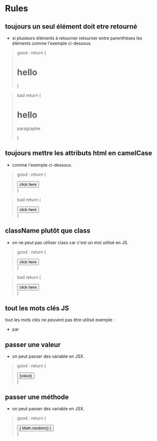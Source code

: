 # Rules

## toujours un seul élément doit etre retourné
- si plusieurs éléments à retourner retourner entre parenthèses les éléments comme l'exemple 
ci-dessous.

> good :
return ( <div>
            <h1>hello</h1>
        </div> )

> bad
return ( <div>
            <h1>hello</h1>
        </div>
        <p>paragraphe</p> )

## toujours mettre les attributs html en camelCase 
- comme l'exemple ci-dessous.

> good :
return ( <div>
            <button onClick="xxx">click here</button>
        </div> )

> bad
return ( <div>
            <button onclick="xxx">click here</button>
        </div> )

## className plutôt que class 
- on ne peut pas utiliser class car c'est un mot utilisé en JS.

> good :
return ( <div>
            <button className="xxx">click here</button>
        </div> )

> bad
return ( <div>
            <button class="xxx">click here</button>
        </div> ) 

## tout les mots clés JS
tout les mots clés ne peuvent pas être utilisé exemple : 
- <label for=""> par <label htmlFor=""> 

## passer une valeur 
- on peut passer des variable en JSX.

> good :
return ( <div>
            <button>{value}</button>
        </div> )

## passer une méthode 
- on peut passer des variable en JSX.

> good :
return ( <div>
            <button>{ Math.random() }</button>
        </div> )